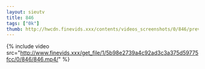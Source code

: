 ```yaml
--- 
layout: sieutv
title: 846
tags: ["0k"]
thumb: http://hwcdn.finevids.xxx/contents/videos_screenshots/0/846/preview.mp4.jpg
---
```

{% include video src="http://www.finevids.xxx/get_file/1/5b98e2739a4c92ad3c3a375d59775fcc/0/846/846.mp4/" %} 

